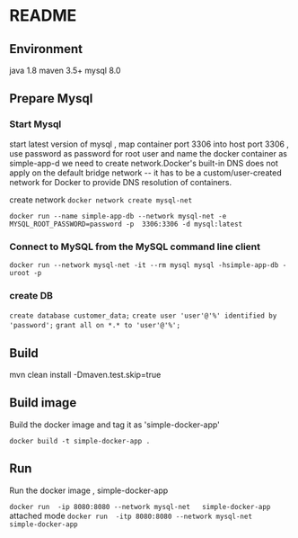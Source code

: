 # README


## Environment

java 1.8
maven 3.5+
mysql 8.0



## Prepare Mysql
### Start Mysql 
start latest version of mysql , map container port 3306 into host port 3306 , use password as password for root user and name the docker container as  simple-app-d
we need to create network.Docker's built-in DNS does not apply on the default bridge network -- it has to be a custom/user-created network for Docker to provide DNS resolution of containers. 

create network
`docker network create mysql-net`

`docker run --name simple-app-db --network mysql-net -e MYSQL_ROOT_PASSWORD=password -p  3306:3306 -d mysql:latest`


### Connect to MySQL from the MySQL command line client


`docker run --network mysql-net -it --rm mysql mysql -hsimple-app-db -uroot -p`

### create DB

`create database customer_data;`
`create user 'user'@'%' identified by 'password';`
`grant all on *.* to 'user'@'%';`


## Build 
mvn clean  install -Dmaven.test.skip=true

## Build image
Build  the docker image and tag it as 'simple-docker-app'

`docker build -t simple-docker-app .`

## Run 
Run the docker image , simple-docker-app


`docker run  -ip 8080:8080 --network mysql-net   simple-docker-app`
attached mode 
`docker run  -itp 8080:8080 --network mysql-net   simple-docker-app`


